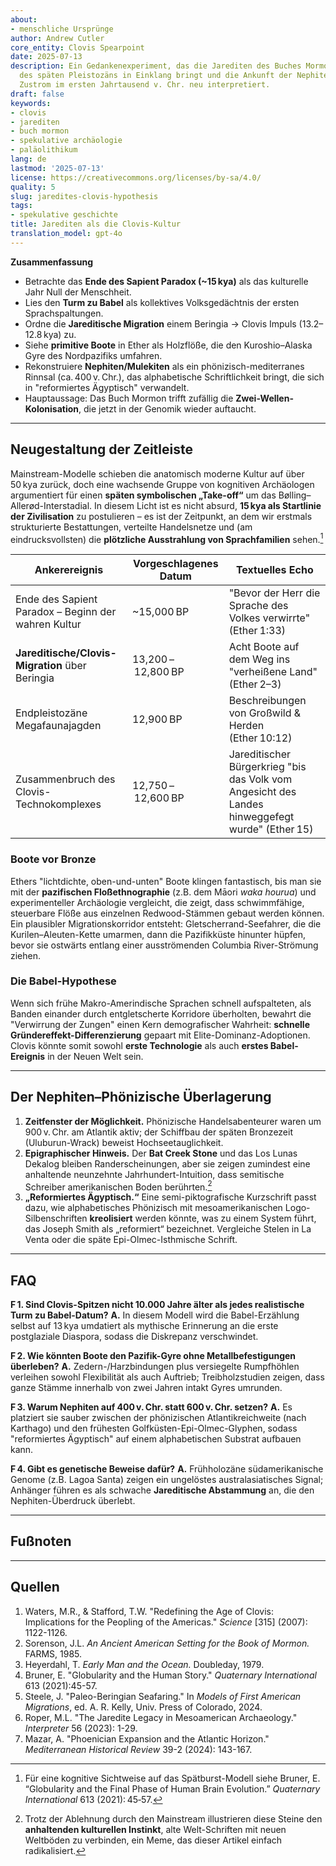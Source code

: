 ```yaml
---
about:
- menschliche Ursprünge
author: Andrew Cutler
core_entity: Clovis Spearpoint
date: 2025-07-13
description: Ein Gedankenexperiment, das die Jarediten des Buches Mormon mit dem Clovis-Horizont
  des späten Pleistozäns in Einklang bringt und die Ankunft der Nephiten als atlantischen
  Zustrom im ersten Jahrtausend v. Chr. neu interpretiert.
draft: false
keywords:
- clovis
- jarediten
- buch mormon
- spekulative archäologie
- paläolithikum
lang: de
lastmod: '2025-07-13'
license: https://creativecommons.org/licenses/by-sa/4.0/
quality: 5
slug: jaredites-clovis-hypothesis
tags:
- spekulative geschichte
title: Jarediten als die Clovis-Kultur
translation_model: gpt-4o
---
```


**Zusammenfassung**

- Betrachte das **Ende des Sapient Paradox (~15 kya)** als das kulturelle Jahr Null der Menschheit.
- Lies den **Turm zu Babel** als kollektives Volksgedächtnis der ersten Sprachspaltungen.
- Ordne die **Jareditische Migration** einem Beringia → Clovis Impuls (13.2–12.8 kya) zu.
- Siehe **primitive Boote** in Ether als Holzflöße, die den Kuroshio–Alaska Gyre des Nordpazifiks umfahren.
- Rekonstruiere **Nephiten/Mulekiten** als ein phönizisch-mediterranes Rinnsal (ca. 400 v. Chr.), das alphabetische Schriftlichkeit bringt, die sich in "reformiertes Ägyptisch" verwandelt.
- Hauptaussage: Das Buch Mormon trifft zufällig die **Zwei-Wellen-Kolonisation**, die jetzt in der Genomik wieder auftaucht.

---

## Neugestaltung der Zeitleiste

Mainstream-Modelle schieben die anatomisch moderne Kultur auf über 50 kya zurück, doch eine wachsende Gruppe von kognitiven Archäologen argumentiert für einen **späten symbolischen „Take-off“** um das Bølling–Allerød-Interstadial. In diesem Licht ist es nicht absurd, **15 kya als Startlinie der Zivilisation** zu postulieren – es ist der Zeitpunkt, an dem wir erstmals strukturierte Bestattungen, verteilte Handelsnetze und (am eindrucksvollsten) die **plötzliche Ausstrahlung von Sprachfamilien** sehen.[^1]

| Ankerereignis | Vorgeschlagenes Datum | Textuelles Echo |
|---------------|-----------------------|-----------------|
| Ende des Sapient Paradox – Beginn der wahren Kultur | ~15,000 BP | "Bevor der Herr die Sprache des Volkes verwirrte" (Ether 1:33) |
| **Jareditische/Clovis-Migration** über Beringia | 13,200 – 12,800 BP | Acht Boote auf dem Weg ins "verheißene Land" (Ether 2–3) |
| Endpleistozäne Megafaunajagden | 12,900 BP | Beschreibungen von Großwild & Herden (Ether 10:12) |
| Zusammenbruch des Clovis-Technokomplexes | 12,750 – 12,600 BP | Jareditischer Bürgerkrieg "bis das Volk vom Angesicht des Landes hinweggefegt wurde" (Ether 15) |

### Boote vor Bronze

Ethers "lichtdichte, oben-und-unten" Boote klingen fantastisch, bis man sie mit der **pazifischen Floßethnographie** (z.B. dem Māori *waka hourua*) und experimenteller Archäologie vergleicht, die zeigt, dass schwimmfähige, steuerbare Flöße aus einzelnen Redwood-Stämmen gebaut werden können. Ein plausibler Migrationskorridor entsteht: Gletscherrand-Seefahrer, die die Kurilen–Aleuten-Kette umarmen, dann die Pazifikküste hinunter hüpfen, bevor sie ostwärts entlang einer ausströmenden Columbia River-Strömung ziehen.

### Die Babel-Hypothese

Wenn sich frühe Makro-Amerindische Sprachen schnell aufspalteten, als Banden einander durch entgletscherte Korridore überholten, bewahrt die "Verwirrung der Zungen" einen Kern demografischer Wahrheit: **schnelle Gründereffekt-Differenzierung** gepaart mit Elite-Dominanz-Adoptionen. Clovis könnte somit sowohl **erste Technologie** als auch **erstes Babel-Ereignis** in der Neuen Welt sein.

---

## Der Nephiten–Phönizische Überlagerung

1. **Zeitfenster der Möglichkeit.** Phönizische Handelsabenteurer waren um 900 v. Chr. am Atlantik aktiv; der Schiffbau der späten Bronzezeit (Uluburun-Wrack) beweist Hochseetauglichkeit.
2. **Epigraphischer Hinweis.** Der **Bat Creek Stone** und das Los Lunas Dekalog bleiben Randerscheinungen, aber sie zeigen zumindest eine anhaltende neunzehnte Jahrhundert-Intuition, dass semitische Schreiber amerikanischen Boden berührten.[^2]
3. **„Reformiertes Ägyptisch.“** Eine semi-piktografische Kurzschrift passt dazu, wie alphabetisches Phönizisch mit mesoamerikanischen Logo-Silbenschriften **kreolisiert** werden könnte, was zu einem System führt, das Joseph Smith als „reformiert“ bezeichnet. Vergleiche Stelen in La Venta oder die späte Epi-Olmec-Isthmische Schrift.

---

## FAQ

**F 1. Sind Clovis-Spitzen nicht 10.000 Jahre älter als jedes realistische Turm zu Babel-Datum?** 
**A.** In diesem Modell wird die Babel-Erzählung selbst auf 13 kya umdatiert als mythische Erinnerung an die erste postglaziale Diaspora, sodass die Diskrepanz verschwindet.

**F 2. Wie könnten Boote den Pazifik-Gyre ohne Metallbefestigungen überleben?** 
**A.** Zedern-/Harzbindungen plus versiegelte Rumpfhöhlen verleihen sowohl Flexibilität als auch Auftrieb; Treibholzstudien zeigen, dass ganze Stämme innerhalb von zwei Jahren intakt Gyres umrunden.

**F 3. Warum Nephiten auf 400 v. Chr. statt 600 v. Chr. setzen?** 
**A.** Es platziert sie sauber zwischen der phönizischen Atlantikreichweite (nach Karthago) und den frühesten Golfküsten-Epi-Olmec-Glyphen, sodass "reformiertes Ägyptisch" auf einem alphabetischen Substrat aufbauen kann.

**F 4. Gibt es genetische Beweise dafür?** 
**A.** Frühholozäne südamerikanische Genome (z.B. Lagoa Santa) zeigen ein ungelöstes australasiatisches Signal; Anhänger führen es als schwache **Jareditische Abstammung** an, die den Nephiten-Überdruck überlebt.

---

## Fußnoten

[^1]: Für eine kognitive Sichtweise auf das Spätburst-Modell siehe Bruner, E. “Globularity and the Final Phase of Human Brain Evolution.” *Quaternary International* 613 (2021): 45‑57. 
[^2]: Trotz der Ablehnung durch den Mainstream illustrieren diese Steine den **anhaltenden kulturellen Instinkt**, alte Welt-Schriften mit neuen Weltböden zu verbinden, ein Meme, das dieser Artikel einfach radikalisiert.

---

## Quellen

1. Waters, M.R., & Stafford, T.W. "Redefining the Age of Clovis: Implications for the Peopling of the Americas." *Science* [315] (2007): 1122-1126. 
2. Sorenson, J.L. *An Ancient American Setting for the Book of Mormon.* FARMS, 1985. 
3. Heyerdahl, T. *Early Man and the Ocean.* Doubleday, 1979. 
4. Bruner, E. "Globularity and the Human Story." *Quaternary International* 613 (2021):45-57. 
5. Steele, J. "Paleo-Beringian Seafaring." In *Models of First American Migrations*, ed. A. R. Kelly, Univ. Press of Colorado, 2024. 
6. Roper, M.L. "The Jaredite Legacy in Mesoamerican Archaeology." *Interpreter* 56 (2023): 1-29. 
7. Mazar, A. "Phoenician Expansion and the Atlantic Horizon." *Mediterranean Historical Review* 39-2 (2024): 143-167.